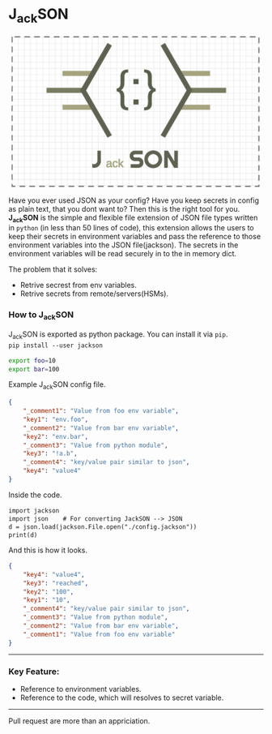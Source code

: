 # J<sub>ack</sub>SON
<p align="center">
<img src="./ext/jackson.png" height="300px"/>
</p>  

Have you ever used JSON as your config? Have you keep secrets in config as plain text, that you dont want to? Then this is the right tool for you.  
**J<sub>ack</sub>SON** is the simple and flexible file extension of JSON file types written in `python` (in less than 50 lines of code), this extension allows the users to keep their secrets in environment variables and pass the reference to those environment variables into the JSON file(jackson). The secrets in the environment variables will be read securely in to the in memory dict.

The problem that it solves:  
* Retrive secrest from env variables.
* Retrive secrets from remote/servers(HSMs).

### How to J<sub>ack</sub>SON
J<sub>ack</sub>SON is exported as python package. You can install it via `pip`.  
`pip install --user jackson`
```bash
export foo=10
export bar=100
```
Example J<sub>ack</sub>SON config file.  
```json
{
    "_comment1": "Value from foo env variable",
    "key1": "env.foo",
    "_comment2": "Value from bar env variable",
    "key2": "env.bar",
    "_comment3": "Value from python module",
    "key3": "!a.b",
    "_comment4": "key/value pair similar to json",
    "key4": "value4"
}
```
Inside the code.
```python3
import jackson
import json    # For converting JackSON --> JSON
d = json.load(jackson.File.open("./config.jackson"))
print(d)
```
And this is how it looks.
```json
{   
    "key4": "value4",
    "key3": "reached",
    "key2": "100",
    "key1": "10",
    "_comment4": "key/value pair similar to json",
    "_comment3": "Value from python module",
    "_comment2": "Value from bar env variable",
    "_comment1": "Value from foo env variable"
}
```
***
### Key Feature:
* Reference to environment variables.
* Reference to the code, which will resolves to secret variable.
***
Pull request are more than an appriciation.
